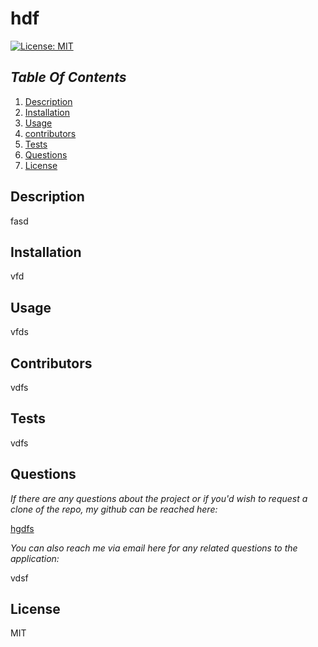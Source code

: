 # hdf
  
[![License: MIT](https://img.shields.io/badge/License-MIT-yellow.svg)](https://opensource.org/licenses/MIT)

## *Table Of Contents*
1. [Description](#description)  
2. [Installation](#installation)
3. [Usage](#usage)
4. [contributors](#contributors)
5. [Tests](#test)
6. [Questions](#questions)
7. [License](#license)

## Description

fasd

## Installation

vfd

## Usage

vfds

## Contributors

vdfs

## Tests

vdfs


## Questions

*If there are any questions about the project or if you'd wish to request a clone of the repo, my github can be reached here:*

[hgdfs](https://github.com/hgdfs)


*You can also reach me via email here for any related questions to the application:*

vdsf

## License

MIT
